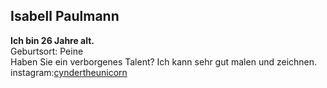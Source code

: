 ## Isabell Paulmann
**Ich bin 26 Jahre alt.**<br/>
Geburtsort: Peine<br/>
Haben Sie ein verborgenes Talent?
Ich kann sehr gut malen und zeichnen.<br/>
instagram:[cyndertheunicorn](www.instagram.de/cyndertheunicorn)
